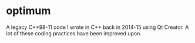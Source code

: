 # optimum
A legacy C++98-11 code I wrote in C++ back in 2014-15 using Qt Creator. A lot of these coding practices have been improved upon.
